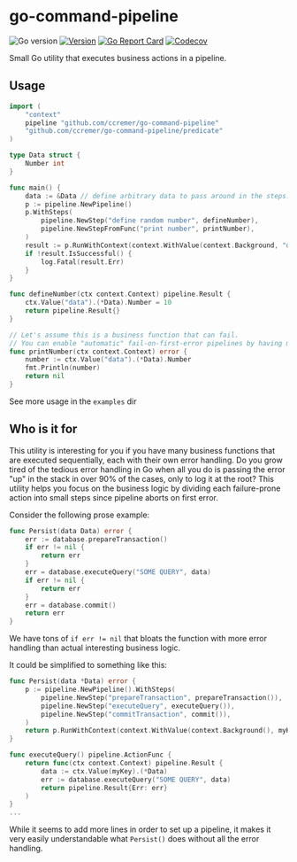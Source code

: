 # go-command-pipeline

![Go version](https://img.shields.io/github/go-mod/go-version/ccremer/go-command-pipeline)
[![Version](https://img.shields.io/github/v/release/ccremer/go-command-pipeline)][releases]
[![Go Report Card](https://goreportcard.com/badge/github.com/ccremer/go-command-pipeline)][goreport]
[![Codecov](https://img.shields.io/codecov/c/github/ccremer/go-command-pipeline?token=XGOC4XUMJ5)][codecov]

Small Go utility that executes business actions in a pipeline.

## Usage

```go
import (
    "context"
    pipeline "github.com/ccremer/go-command-pipeline"
    "github.com/ccremer/go-command-pipeline/predicate"
)

type Data struct {
    Number int
}

func main() {
	data := &Data // define arbitrary data to pass around in the steps.
	p := pipeline.NewPipeline()
	p.WithSteps(
		pipeline.NewStep("define random number", defineNumber),
		pipeline.NewStepFromFunc("print number", printNumber),
	)
	result := p.RunWithContext(context.WithValue(context.Background, "data", data))
	if !result.IsSuccessful() {
		log.Fatal(result.Err)
	}
}

func defineNumber(ctx context.Context) pipeline.Result {
	ctx.Value("data").(*Data).Number = 10
	return pipeline.Result{}
}

// Let's assume this is a business function that can fail.
// You can enable "automatic" fail-on-first-error pipelines by having more small functions that return errors.
func printNumber(ctx context.Context) error {
	number := ctx.Value("data").(*Data).Number
	fmt.Println(number)
	return nil
}
```

See more usage in the `examples` dir

## Who is it for

This utility is interesting for you if you have many business functions that are executed sequentially, each with their own error handling.
Do you grow tired of the tedious error handling in Go when all you do is passing the error "up" in the stack in over 90% of the cases, only to log it at the root?
This utility helps you focus on the business logic by dividing each failure-prone action into small steps since pipeline aborts on first error.

Consider the following prose example:
```go
func Persist(data Data) error {
    err := database.prepareTransaction()
    if err != nil {
        return err
    }
    err = database.executeQuery("SOME QUERY", data)
    if err != nil {
        return err
    }
    err = database.commit()
    return err
}
```
We have tons of `if err != nil` that bloats the function with more error handling than actual interesting business logic.

It could be simplified to something like this:
```go
func Persist(data *Data) error {
    p := pipeline.NewPipeline().WithSteps(
        pipeline.NewStep("prepareTransaction", prepareTransaction()),
        pipeline.NewStep("executeQuery", executeQuery()),
        pipeline.NewStep("commitTransaction", commit()),
    )
    return p.RunWithContext(context.WithValue(context.Background(), myKey, data).Err
}

func executeQuery() pipeline.ActionFunc {
	return func(ctx context.Context) pipeline.Result {
		data := ctx.Value(myKey).(*Data)
		err := database.executeQuery("SOME QUERY", data)
		return pipeline.Result{Err: err}
	)
}
...
```
While it seems to add more lines in order to set up a pipeline, it makes it very easily understandable what `Persist()` does without all the error handling.

[releases]: https://github.com/ccremer/go-command-pipeline/releases
[codecov]: https://app.codecov.io/gh/ccremer/go-command-pipeline
[goreport]: https://goreportcard.com/report/github.com/ccremer/go-command-pipeline
